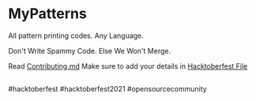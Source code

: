 # MyPatterns
All pattern printing codes. Any Language.

Don't Write Spammy Code. Else We Won't Merge.

Read [Contributing.md](https://github.com/aviraw/MyPatterns/blob/main/CONTRIBUTING.md)
Make sure to add your details in [Hacktoberfest File](https://github.com/aviraw/MyPatterns/blob/main/Hacktoberfest.md)

##
#hacktoberfest
#hacktoberfest2021
#opensourcecommunity
